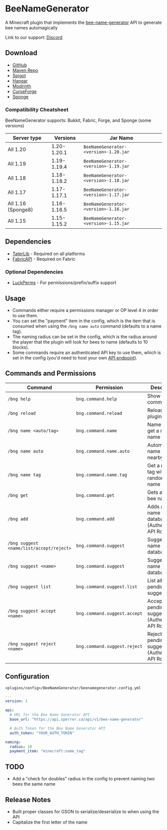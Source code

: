 # BeeNameGenerator

A Minecraft plugin that implements the [bee-name-generator](https://github.com/p0t4t0sandwich/bee-name-generator) API to generate bee names automagically

Link to our support: [Discord](https://discord.neuralnexus.dev)

## Download

- [GitHub](https://github.com/p0t4t0sandwich/BeeNameGeneratorPlugin/releases)
- [Maven Repo](https://maven.neuralnexus.dev/#/releases/dev/neuralnexus/BeeNameGenerator)
- [Spigot](https://www.spigotmc.org/resources/beenamegenerator.112100/)
- [Hangar](https://hangar.papermc.io/p0t4t0sandwich/BeeNameGenerator)
- [Modrinth](https://modrinth.com/plugin/beenamegenerator)
- [CurseForge](https://www.curseforge.com/minecraft/mc-mods/beenamegenerator)
- [Sponge](https://ore.spongepowered.org/p0t4t0sandwich/BeeNameGenerator)

### Compatibility Cheatsheet

BeeNameGenerator supports: Bukkit, Fabric, Forge, and Sponge (some versions)

| Server type        | Versions    | Jar Name                              |
|--------------------|-------------|---------------------------------------|
| All 1.20           | 1.20-1.20.1 | `BeeNameGenerator-<version>-1.20.jar` |
| All 1.19           | 1.19-1.19.4 | `BeeNameGenerator-<version>-1.19.jar` |
| All 1.18           | 1.18-1.18.2 | `BeeNameGenerator-<version>-1.18.jar` |
| All 1.17           | 1.17-1.17.1 | `BeeNameGenerator-<version>-1.17.jar` |
| All 1.16 (Sponge8) | 1.16-1.16.5 | `BeeNameGenerator-<version>-1.16.jar` |
| All 1.15           | 1.15-1.15.2 | `BeeNameGenerator-<version>-1.15.jar` |

## Dependencies

- [TaterLib](https://github.com/p0t4t0sandwich/TaterLib) - Required on all platforms
- [FabricAPI](https://modrinth.com/mod/fabric-api) - Required on Fabric

### Optional Dependencies

- [LuckPerms](https://luckperms.net/) - For permissions/prefix/suffix support

## Usage

- Commands either require a permissions manager or OP level 4 in order to use them.
- You can set the "payment" item in the config, which is the item that is consumed when using the `/bng name auto` command (defaults to a name tag).
- The naming radius can be set in the config, which is the radius around the player that the plugin will look for bees to name (defaults to 10 blocks).
- Some commands require an authenticated API key to use them, which is set in the config (you'd need to host your own [API endpoint](https://github.com/p0t4t0sandwich/bee-name-generator)).

## Commands and Permissions

| Command                                  | Permission                   | Description                                               |
|------------------------------------------|------------------------------|-----------------------------------------------------------|
| `/bng help`                              | `bng.command.help`           | Show help for commands                                    |
| `/bng reload`                            | `bng.command.reload`         | Reload the plugin                                         |
| `/bng name <auto/tag>`                   | `bng.command.name`           | Name a bee or get a named name tag                        |
| `/bng name auto`                         | `bng.command.name.auto`      | Automatically name a nearby bee                           |
| `/bng name tag`                          | `bng.command.name.tag`       | Get a name tag with a random bee name                     |
| `/bng get`                               | `bng.command.get`            | Gets a random bee name                                    |
| `/bng add`                               | `bng.command.add`            | Adds a bee name to the database (Authenticated API Route) |
| `/bng suggest <name/list/accept/reject>` | `bng.command.suggest`        | Suggest a name to the database                            |
| `/bng suggest <name>`                    | `bng.command.suggest`        | Suggest a name to the database                            |
| `/bng suggest list`                      | `bng.command.suggest.list`   | List all pending suggestions                              |
| `/bng suggest accept <name>`             | `bng.command.suggest.accept` | Accept a pending suggestion (Authenticated API Route)     |
| `/bng suggest reject <name>`             | `bng.command.suggest.reject` | Reject a pending suggestion (Authenticated API Route)     |

## Configuration

`<plugins/config>/BeeNameGenerator/beenamegenerator.config.yml`

```yaml
---
version: 1

api:
  # URL for the Bee Name Generator API
  base_url: "https://api.sperrer.ca/api/v1/bee-name-generator"

  # Auth Token for the Bee Name Generator API
  auth_token: "YOUR_AUTH_TOKEN"

naming:
  radius: 10
  payment_item: "minecraft:name_tag"
```

## TODO

- Add a "check for doubles" radius in the config to prevent naming two bees the same name

## Release Notes

- Built proper classes for GSON to serialize/deserialize to when using the API
- Capitalize the first letter of the name
